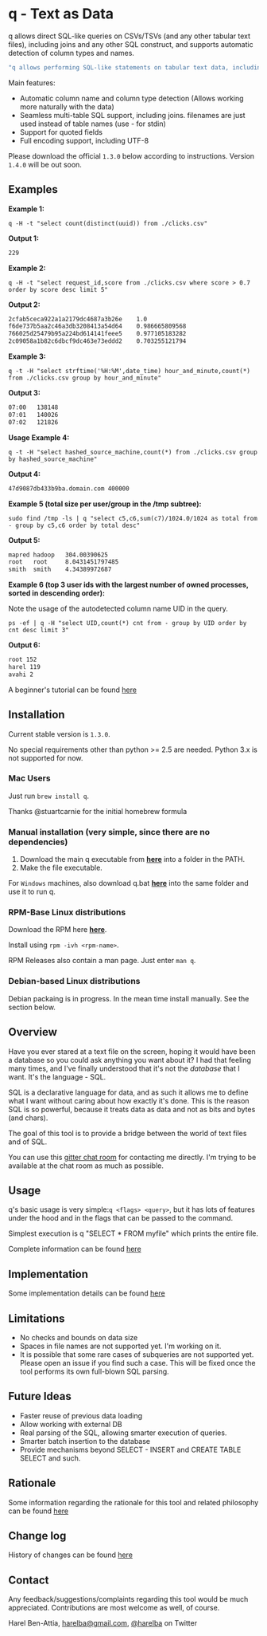 # q - Text as Data
q allows direct SQL-like queries on CSVs/TSVs (and any other tabular text files), including joins and any other SQL construct, and supports automatic detection of column types and names.

```bash
"q allows performing SQL-like statements on tabular text data, including joins and subqueries"
```

Main features:
* Automatic column name and column type detection (Allows working more naturally with the data)
* Seamless multi-table SQL support, including joins. filenames are just used instead of table names (use - for stdin)
* Support for quoted fields
* Full encoding support, including UTF-8

Please download the official `1.3.0` below according to instructions. Version `1.4.0` will be out soon.

## Examples
__Example 1:__

    q -H -t "select count(distinct(uuid)) from ./clicks.csv"
    
__Output 1:__
```bash
229
```

__Example 2:__

    q -H -t "select request_id,score from ./clicks.csv where score > 0.7 order by score desc limit 5"

__Output 2:__
```bash
2cfab5ceca922a1a2179dc4687a3b26e	1.0
f6de737b5aa2c46a3db3208413a54d64	0.986665809568
766025d25479b95a224bd614141feee5	0.977105183282
2c09058a1b82c6dbcf9dc463e73eddd2	0.703255121794
```

__Example 3:__

    q -t -H "select strftime('%H:%M',date_time) hour_and_minute,count(*) from ./clicks.csv group by hour_and_minute"

__Output 3:__
```bash
07:00	138148
07:01	140026
07:02	121826
```

__Usage Example 4:__

    q -t -H "select hashed_source_machine,count(*) from ./clicks.csv group by hashed_source_machine"
    
__Output 4:__
```bash
47d9087db433b9ba.domain.com	400000
```

__Example 5 (total size per user/group in the /tmp subtree):__

    sudo find /tmp -ls | q "select c5,c6,sum(c7)/1024.0/1024 as total from - group by c5,c6 order by total desc"

__Output 5:__
```bash
mapred hadoop   304.00390625
root   root     8.0431451797485
smith  smith    4.34389972687
```

__Example 6 (top 3 user ids with the largest number of owned processes, sorted in descending order):__

Note the usage of the autodetected column name UID in the query.

    ps -ef | q -H "select UID,count(*) cnt from - group by UID order by cnt desc limit 3"
    
__Output 6:__
```bash
root 152
harel 119
avahi 2
```

A beginner's tutorial can be found [here](examples/EXAMPLES.markdown)

## Installation
Current stable version is `1.3.0`. 

No special requirements other than python >= 2.5 are needed. Python 3.x is not supported for now.

### Mac Users
Just run `brew install q`. 

Thanks @stuartcarnie for the initial homebrew formula

### Manual installation (very simple, since there are no dependencies)

1. Download the main q executable from **[here](https://raw.github.com/harelba/q/1.3.0/q)** into a folder in the PATH.
2. Make the file executable.

For `Windows` machines, also download q.bat **[here](https://raw.github.com/harelba/q/1.3.0/q.bat)** into the same folder and use it to run q.

### RPM-Base Linux distributions
Download the RPM here **[here](https://github.com/harelba/packages-for-q/raw/master/rpms/q-1.3.0-1.noarch.rpm)**. 

Install using `rpm -ivh <rpm-name>`.

RPM Releases also contain a man page. Just enter `man q`.

### Debian-based Linux distributions
Debian packaing is in progress. In the mean time install manually. See the section below.

## Overview
Have you ever stared at a text file on the screen, hoping it would have been a database so you could ask anything you want about it? I had that feeling many times, and I've finally understood that it's not the _database_ that I want. It's the language - SQL.

SQL is a declarative language for data, and as such it allows me to define what I want without caring about how exactly it's done. This is the reason SQL is so powerful, because it treats data as data and not as bits and bytes (and chars).

The goal of this tool is to provide a bridge between the world of text files and of SQL.

You can use this [gitter chat room](https://gitter.im/harelba/q) for contacting me directly. I'm trying to be available at the chat room as much as possible.

## Usage
q's basic usage is very simple:`q <flags> <query>`, but it has lots of features under the hood and in the flags that can be passed to the command.

Simplest execution is q "SELECT * FROM myfile" which prints the entire file.

Complete information can be found [here](doc/USAGE.markdown)

## Implementation
Some implementation details can be found [here](doc/IMPLEMENTATION.markdown)

## Limitations
* No checks and bounds on data size
* Spaces in file names are not supported yet. I'm working on it.
* It is possible that some rare cases of subqueries are not supported yet. Please open an issue if you find such a case. This will be fixed once the tool performs its own full-blown SQL parsing.

## Future Ideas
* Faster reuse of previous data loading
* Allow working with external DB
* Real parsing of the SQL, allowing smarter execution of queries.
* Smarter batch insertion to the database
* Provide mechanisms beyond SELECT - INSERT and CREATE TABLE SELECT and such.

## Rationale
Some information regarding the rationale for this tool and related philosophy can be found [here](doc/RATIONALE.markdown)

## Change log
History of changes can be found [here](doc/CHANGELOG.markdown)

## Contact
Any feedback/suggestions/complaints regarding this tool would be much appreciated. Contributions are most welcome as well, of course.

Harel Ben-Attia, harelba@gmail.com, [@harelba](https://twitter.com/harelba) on Twitter

